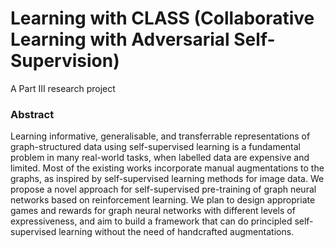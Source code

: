 # Learning with CLASS (Collaborative Learning with Adversarial Self-Supervision)

A Part III research project

### Abstract

Learning informative, generalisable, and transferrable representations of graph-structured data
using self-supervised learning is a fundamental problem in many real-world tasks, when labelled
data are expensive and limited. Most of the existing works incorporate manual augmentations to
the graphs, as inspired by self-supervised learning methods for image data. We propose a novel
approach for self-supervised pre-training of graph neural networks based on reinforcement learning.
We plan to design appropriate games and rewards for graph neural networks with different
levels of expressiveness, and aim to build a framework that can do principled self-supervised
learning without the need of handcrafted augmentations.
